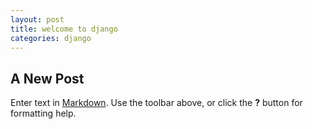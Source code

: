 ```yaml
---
layout: post
title: welcome to django
categories: django
---
```


## A New Post

Enter text in [Markdown](http://daringfireball.net/projects/markdown/). Use the toolbar above, or click the **?** button for formatting help.
